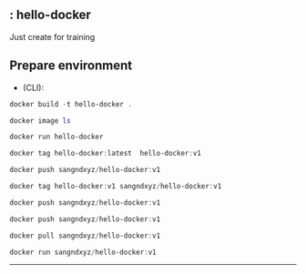## : hello-docker

Just create for training

## Prepare environment

* (CLI): 
```Powershell
docker build -t hello-docker .
```
```Powershell
docker image ls
```
```Powershell
docker run hello-docker
```
```Powershell
docker tag hello-docker:latest  hello-docker:v1
```
```Powershell
docker push sangndxyz/hello-docker:v1
```
```Powershell
docker tag hello-docker:v1 sangndxyz/hello-docker:v1 
```
```Powershell
docker push sangndxyz/hello-docker:v1
```
```Powershell
docker push sangndxyz/hello-docker:v1
```
```Powershell
docker pull sangndxyz/hello-docker:v1
```
```Powershell
docker run sangndxyz/hello-docker:v1
```
---
